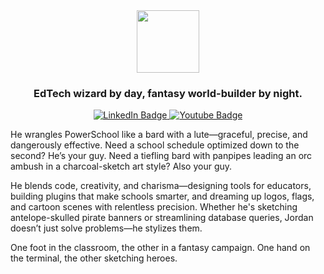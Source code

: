 <div id="header" align="center">
  <img src="https://jordanrhea.com/static/adbcda42ecabced8df18d5f9a71b6c4d/67b11/jordan-rhea-header.avif" width="100"/>
  <h3>EdTech wizard by day, fantasy world-builder by night.</h3>
</div>

<div id="badges" align="center">
  <a href="https://www.linkedin.com/in/rheajt/">
    <img src="https://img.shields.io/badge/LinkedIn-blue?style=for-the-badge&logo=linkedin&logoColor=white" alt="LinkedIn Badge"/>
  </a>
  <a href="https://www.youtube.com/jordanrhea">
    <img src="https://img.shields.io/badge/YouTube-red?style=for-the-badge&logo=youtube&logoColor=white" alt="Youtube Badge"/>
  </a>
</div>

He wrangles PowerSchool like a bard with a lute—graceful, precise, and dangerously effective. Need a school schedule optimized down to the second? He’s your guy. Need a tiefling bard with panpipes leading an orc ambush in a charcoal-sketch art style? Also your guy.

He blends code, creativity, and charisma—designing tools for educators, building plugins that make schools smarter, and dreaming up logos, flags, and cartoon scenes with relentless precision. Whether he's sketching antelope-skulled pirate banners or streamlining database queries, Jordan doesn’t just solve problems—he stylizes them.

One foot in the classroom, the other in a fantasy campaign. One hand on the terminal, the other sketching heroes.
